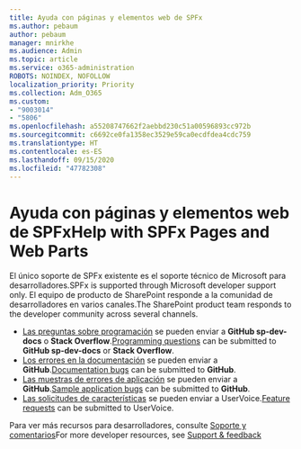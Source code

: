 ```yaml
---
title: Ayuda con páginas y elementos web de SPFx
ms.author: pebaum
author: pebaum
manager: mnirkhe
ms.audience: Admin
ms.topic: article
ms.service: o365-administration
ROBOTS: NOINDEX, NOFOLLOW
localization_priority: Priority
ms.collection: Adm_O365
ms.custom:
- "9003014"
- "5806"
ms.openlocfilehash: a55208747662f2aebbd230c51a00596893cc972b
ms.sourcegitcommit: c6692ce0fa1358ec3529e59ca0ecdfdea4cdc759
ms.translationtype: HT
ms.contentlocale: es-ES
ms.lasthandoff: 09/15/2020
ms.locfileid: "47782308"
---
```

# <a name="help-with-spfx-pages-and-web-parts"></a><span data-ttu-id="33c86-102">Ayuda con páginas y elementos web de SPFx</span><span class="sxs-lookup"><span data-stu-id="33c86-102">Help with SPFx Pages and Web Parts</span></span>

<span data-ttu-id="33c86-103">El único soporte de SPFx existente es el soporte técnico de Microsoft para desarrolladores.</span><span class="sxs-lookup"><span data-stu-id="33c86-103">SPFx is supported through Microsoft developer support only.</span></span> <span data-ttu-id="33c86-104">El equipo de producto de SharePoint responde a la comunidad de desarrolladores en varios canales.</span><span class="sxs-lookup"><span data-stu-id="33c86-104">The SharePoint product team responds to the developer community across several channels.</span></span>

- <span data-ttu-id="33c86-105">[Las preguntas sobre programación](https://docs.microsoft.com/sharepoint/dev/support-feedback#programming-questions) se pueden enviar a **GitHub sp-dev-docs** o **Stack Overflow**.</span><span class="sxs-lookup"><span data-stu-id="33c86-105">[Programming questions](https://docs.microsoft.com/sharepoint/dev/support-feedback#programming-questions)  can be submitted to  **GitHub sp-dev-docs**  or  **Stack Overflow**.</span></span>
- <span data-ttu-id="33c86-106">[Los errores en la documentación](https://docs.microsoft.com/sharepoint/dev/support-feedback#documentation-bugs) se pueden enviar a **GitHub**.</span><span class="sxs-lookup"><span data-stu-id="33c86-106">[Documentation bugs](https://docs.microsoft.com/sharepoint/dev/support-feedback#documentation-bugs)  can be submitted to **GitHub**.</span></span>
- <span data-ttu-id="33c86-107">[Las muestras de errores de aplicación](https://docs.microsoft.com/sharepoint/dev/support-feedback#sample-application-bugs) se pueden enviar a **GitHub**.</span><span class="sxs-lookup"><span data-stu-id="33c86-107">[Sample application bugs](https://docs.microsoft.com/sharepoint/dev/support-feedback#sample-application-bugs)  can be submitted to  **GitHub**.</span></span>
- <span data-ttu-id="33c86-108">[Las solicitudes de características](https://docs.microsoft.com/sharepoint/dev/support-feedback#feature-requests) se pueden enviar a UserVoice.</span><span class="sxs-lookup"><span data-stu-id="33c86-108">[Feature requests](https://docs.microsoft.com/sharepoint/dev/support-feedback#feature-requests)  can be submitted to UserVoice.</span></span>

<span data-ttu-id="33c86-109">Para ver más recursos para desarrolladores, consulte [Soporte y comentarios](https://docs.microsoft.com/sharepoint/dev/support-feedback)</span><span class="sxs-lookup"><span data-stu-id="33c86-109">For more developer resources, see  [Support & feedback](https://docs.microsoft.com/sharepoint/dev/support-feedback)</span></span>